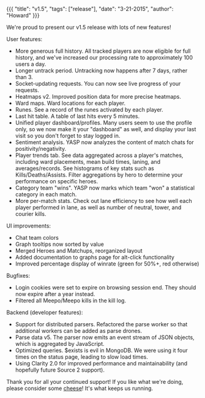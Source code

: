 {{{
  "title": "v1.5",
  "tags": ["release"],
  "date": "3-21-2015",
  "author": "Howard"
}}}

We're proud to present our v1.5 release with lots of new features!

<!--more-->

User features:
* More generous full history.  All tracked players are now eligible for full history, and we've increased our processing rate to approximately 100 users a day.
* Longer untrack period.  Untracking now happens after 7 days, rather than 3.
* Socket-updating requests.  You can now see live progress of your requests.
* Heatmaps v2.  Improved position data for more precise heatmaps.
* Ward maps.  Ward locations for each player.
* Runes.  See a record of the runes activated by each player.
* Last hit table.  A table of last hits every 5 minutes.
* Unified player dashboard/profiles.  Many users seem to use the profile only, so we now make it your "dashboard" as well, and display your last visit so you don't forget to stay logged in.
* Sentiment analysis.  YASP now analyzes the content of match chats for positivity/negativity.
* Player trends tab.  See data aggregated across a player's matches, including ward placements, mean build times, laning, and averages/records. See histograms of key stats such as Kills/Deaths/Assists.  Filter aggregations by hero to determine your performance on specific heroes.
* Category team "wins".  YASP now marks which team "won" a statistical category in each match.
* More per-match stats.  Check out lane efficiency to see how well each player performed in lane, as well as number of neutral, tower, and courier kills.

UI improvements:
* Chat team colors
* Graph tooltips now sorted by value
* Merged Heroes and Matchups, reorganized layout
* Added documentation to graphs page for alt-click functionality
* Improved percentage display of winrate (green for 50%+, red otherwise)

Bugfixes:
* Login cookies were set to expire on browsing session end.  They should now expire after a year instead.
* Filtered all Meepo/Meepo kills in the kill log.

Backend (developer features):
* Support for distributed parsers.  Refactored the parse worker so that additional workers can be added as parse drones.
* Parse data v5.  The parser now emits an event stream of JSON objects, which is aggregated by JavaScript.
* Optimized queries.  $exists is evil in MongoDB.  We were using it four times on the status page, leading to slow load times.
* Using Clarity 2.0 for improved performance and maintainability (and hopefully future Source 2 support).

Thank you for all your continued support! If you like what we're doing, please consider some [cheese](http://yasp.co/carry)! It's what keeps us running.